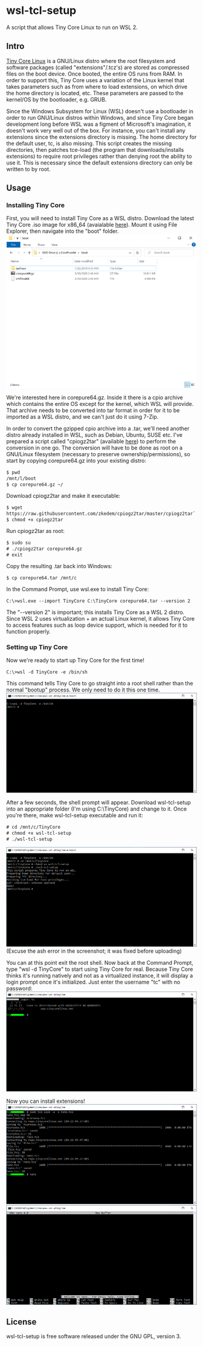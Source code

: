 # wsl-tcl-setup
 A script that allows Tiny Core Linux to run on WSL 2.

## Intro
[Tiny Core Linux](http://www.tinycorelinux.net/) is a GNU/Linux distro where the root filesystem and software packages (called "extensions"/.tcz's) are stored as compressed files on the boot device. Once booted, the entire OS runs from RAM. In order to support this, Tiny Core uses a variation of the Linux kernel that takes parameters such as from where to load extensions, on which drive the home directory is located, etc. These parameters are passed to the kernel/OS by the bootloader, e.g. GRUB.

Since the Windows Subsystem for Linux (WSL) doesn't use a bootloader in order to run GNU/Linux distros within Windows, and since Tiny Core began development long before WSL was a figment of Microsoft's imagination, it doesn't work very well out of the box. For instance, you can't install any extensions since the extensions directory is missing. The home directory for the default user, tc, is also missing. This script creates the missing directories, then patches tce-load (the program that downloads/installs extensions) to require root privileges rather than denying root the ability to use it. This is necessary since the default extensions directory can only be written to by root.

## Usage
### Installing Tiny Core
First, you will need to install Tiny Core as a WSL distro. Download the latest Tiny Core .iso image for x86_64 (avaialable [here](http://www.tinycorelinux.net/)). Mount it using File Explorer, then navigate into the "boot" folder.
![Contents of "boot" folder](images/bootfolder.png)

We're interested here in corepure64.gz. Inside it there is a cpio archive which contains the entire OS except for the kernel, which WSL will provide. That archive needs to be converted into tar format in order for it to be imported as a WSL distro, and we can't just do it using 7-Zip.

In order to convert the gzipped cpio archive into a .tar, we'll need another distro already installed in WSL, such as Debian, Ubuntu, SUSE etc. I've prepared a script called "cpiogz2tar" (available [here](https://github.com/zkedem/cpiogz2tar)) to perform the conversion in one go. The conversion will have to be done as root on a GNU/Linux filesystem (necessary to preserve ownership/permissions), so start by copying corepure64.gz into your existing distro:

```
$ pwd
/mnt/l/boot
$ cp corepure64.gz ~/
```
Download cpiogz2tar and make it executable:

```
$ wget https://raw.githubusercontent.com/zkedem/cpiogz2tar/master/cpiogz2tar`
$ chmod +x cpiogz2tar
```
Run cpiogz2tar as root:

```
$ sudo su
# ./cpiogz2tar corepure64.gz
# exit
```
Copy the resulting .tar back into Windows:

```
$ cp corepure64.tar /mnt/c
```
In the Command Prompt, use wsl.exe to install Tiny Core:

```
C:\>wsl.exe --import TinyCore C:\TinyCore corepure64.tar --version 2
```
The "--version 2" is important; this installs Tiny Core as a WSL 2 distro. Since WSL 2 uses virtualization + an actual Linux kernel, it allows Tiny Core to access features such as loop device support, which is needed for it to function properly.

### Setting up Tiny Core
Now we're ready to start up Tiny Core for the first time!

```
C:\>wsl -d TinyCore -e /bin/sh
```
This command tells Tiny Core to go straight into a root shell rather than the normal "bootup" process. We only need to do it this one time.
![Tiny Core shell prompt](images/setup1.png)

After a few seconds, the shell prompt will appear. Download wsl-tcl-setup into an appropriate folder (I'm using C:\\TinyCore) and change to it. Once you're there, make wsl-tcl-setup executable and run it:

```
# cd /mnt/c/TinyCore
# chmod +x wsl-tcl-setup
# ./wsl-tcl-setup
```
![Tiny Core shell prompt](images/setup2.png)
(Excuse the ash error in the screenshot; it was fixed before uploading)

You can at this point exit the root shell. Now back at the Command Prompt, type "wsl -d TinyCore" to start using Tiny Core for real. Because Tiny Core thinks it's running natively and not as a virtualized instance, it will display a login prompt once it's initialized. Just enter the username "tc" with no password:
![First login](images/login.png)

Now you can install extensions!
![Installing nano](images/nanoinstall.png)
![Running nano](images/nano.png)

## License
wsl-tcl-setup is free software released under the GNU GPL, version 3.